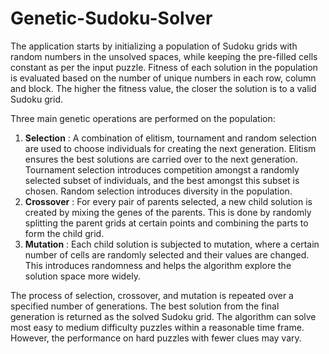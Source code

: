 # Genetic-Sudoku-Solver

The application starts by initializing a population of Sudoku grids with random numbers in the unsolved spaces, while keeping the pre-filled cells constant as per the input puzzle. Fitness of each solution in the population is evaluated based on the number of unique numbers in each row, column and block. The higher the fitness value, the closer the solution is to a valid Sudoku grid.

Three main genetic operations are performed on the population:

1. **Selection** : A combination of elitism, tournament and random selection are used to choose individuals for creating the next generation. Elitism ensures the best solutions are carried over to the next generation. Tournament selection introduces competition amongst a randomly selected subset of individuals, and the best amongst this subset is chosen. Random selection introduces diversity in the population.
2. **Crossover** : For every pair of parents selected, a new child solution is created by mixing the genes of the parents. This is done by randomly splitting the parent grids at certain points and combining the parts to form the child grid.
3. **Mutation** : Each child solution is subjected to mutation, where a certain number of cells are randomly selected and their values are changed. This introduces randomness and helps the algorithm explore the solution space more widely.

The process of selection, crossover, and mutation is repeated over a specified number of generations. The best solution from the final generation is returned as the solved Sudoku grid. The algorithm can solve most easy to medium difficulty puzzles within a reasonable time frame. However, the performance on hard puzzles with fewer clues may vary.
